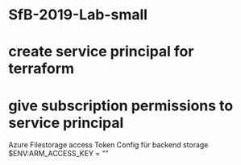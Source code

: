 # SfB-2019-Lab-small


# create service principal for terraform
# give subscription permissions to service principal  

Azure Filestorage access Token Config für backend storage
$ENV:ARM_ACCESS_KEY = ""